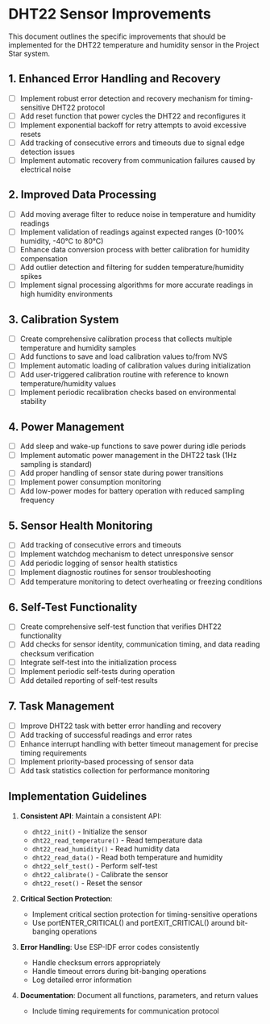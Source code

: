 # DHT22 Sensor Improvements

This document outlines the specific improvements that should be implemented for the DHT22 temperature and humidity sensor in the Project Star system.

## 1. Enhanced Error Handling and Recovery

- [ ] Implement robust error detection and recovery mechanism for timing-sensitive DHT22 protocol
- [ ] Add reset function that power cycles the DHT22 and reconfigures it
- [ ] Implement exponential backoff for retry attempts to avoid excessive resets
- [ ] Add tracking of consecutive errors and timeouts due to signal edge detection issues
- [ ] Implement automatic recovery from communication failures caused by electrical noise

## 2. Improved Data Processing

- [ ] Add moving average filter to reduce noise in temperature and humidity readings
- [ ] Implement validation of readings against expected ranges (0-100% humidity, -40°C to 80°C)
- [ ] Enhance data conversion process with better calibration for humidity compensation
- [ ] Add outlier detection and filtering for sudden temperature/humidity spikes
- [ ] Implement signal processing algorithms for more accurate readings in high humidity environments

## 3. Calibration System

- [ ] Create comprehensive calibration process that collects multiple temperature and humidity samples
- [ ] Add functions to save and load calibration values to/from NVS
- [ ] Implement automatic loading of calibration values during initialization
- [ ] Add user-triggered calibration routine with reference to known temperature/humidity values
- [ ] Implement periodic recalibration checks based on environmental stability

## 4. Power Management

- [ ] Add sleep and wake-up functions to save power during idle periods
- [ ] Implement automatic power management in the DHT22 task (1Hz sampling is standard)
- [ ] Add proper handling of sensor state during power transitions
- [ ] Implement power consumption monitoring
- [ ] Add low-power modes for battery operation with reduced sampling frequency

## 5. Sensor Health Monitoring

- [ ] Add tracking of consecutive errors and timeouts
- [ ] Implement watchdog mechanism to detect unresponsive sensor
- [ ] Add periodic logging of sensor health statistics
- [ ] Implement diagnostic routines for sensor troubleshooting
- [ ] Add temperature monitoring to detect overheating or freezing conditions

## 6. Self-Test Functionality

- [ ] Create comprehensive self-test function that verifies DHT22 functionality
- [ ] Add checks for sensor identity, communication timing, and data reading checksum verification
- [ ] Integrate self-test into the initialization process
- [ ] Implement periodic self-tests during operation
- [ ] Add detailed reporting of self-test results

## 7. Task Management

- [ ] Improve DHT22 task with better error handling and recovery
- [ ] Add tracking of successful readings and error rates
- [ ] Enhance interrupt handling with better timeout management for precise timing requirements
- [ ] Implement priority-based processing of sensor data
- [ ] Add task statistics collection for performance monitoring

## Implementation Guidelines

1. **Consistent API**: Maintain a consistent API:
   - `dht22_init()` - Initialize the sensor
   - `dht22_read_temperature()` - Read temperature data
   - `dht22_read_humidity()` - Read humidity data
   - `dht22_read_data()` - Read both temperature and humidity
   - `dht22_self_test()` - Perform self-test
   - `dht22_calibrate()` - Calibrate the sensor
   - `dht22_reset()` - Reset the sensor

2. **Critical Section Protection**:
   - Implement critical section protection for timing-sensitive operations
   - Use portENTER_CRITICAL() and portEXIT_CRITICAL() around bit-banging operations

3. **Error Handling**: Use ESP-IDF error codes consistently
   - Handle checksum errors appropriately
   - Handle timeout errors during bit-banging operations
   - Log detailed error information

4. **Documentation**: Document all functions, parameters, and return values
   - Include timing requirements for communication protocol 